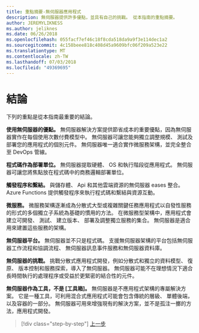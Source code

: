 ```yaml
---
title: 重點摘要-無伺服器應用程式
description: 無伺服器提供許多優點，並具有自己的挑戰。 從本指南的重點摘要。
author: JEREMYLIKNESS
ms.author: jeliknes
ms.date: 06/26/2018
ms.openlocfilehash: 055facf7ef46c18f8cda518da9a9f3e114dec1a2
ms.sourcegitcommit: 4c158beee818c408d45a9609bfc06f209a523e22
ms.translationtype: MT
ms.contentlocale: zh-TW
ms.lasthandoff: 07/03/2018
ms.locfileid: "49369695"
---
```

# <a name="conclusion"></a>結論

下列的重點是從本指南最重要的結論。

**使用無伺服器的優點。** 無伺服器解決方案提供節省成本的重要優點，因為無伺服器實作在每個使用次數付費模型中。 無伺服器可讓您能夠獨立調整規模、 測試及部署您的應用程式的個別元件。 無伺服器唯一適合實作微服務架構，並完全整合至 DevOps 管線。

**程式碼作為部署單位。** 無伺服器提取硬體、 OS 和執行階段從應用程式。 無伺服器可讓您將焦點放在程式碼中的商務邏輯部署單位。

**觸發程序和繫結。** 與儲存體、 Api 和其他雲端資源的無伺服器 eases 整合。 Azure Functions 提供觸發程序來執行程式碼和繫結與資源互動。

**微服務。** 微服務架構逐漸成為分散式大型或複雜關鍵任務應用程式以自發性服務的形式的多個獨立子系統為基礎的慣用的方法。 在微服務型架構中，應用程式會建立可開發、 測試、 建立版本、 部署及調整獨立服務的集合。 無伺服器是適合用來建置這些服務的架構。

**無伺服器平台。** 無伺服器並不只是程式碼。 支援無伺服器架構的平台包括無伺服器工作流程和協調流程、 無伺服器訊息事件服務和無伺服器資料庫。

**無伺服器的挑戰。** 挑戰分散式應用程式開發，例如分散式和獨立的資料模型、 復原、 版本控制和服務探索，導入了無伺服器。 無伺服器可能不在理想情況下適合長時間執行的處理程序或受益於更緊密的結合性的元件。

**無伺服器作為工具，不是 [工具箱]。** 無伺服器是不應用程式架構的專屬解決方案。 它是一種工具，可利用混合式應用程式可能會包含傳統的層級、 單體後端，以及容器的一部分。 無伺服器可用來增強現有的解決方案，並不是孤注一擲的方法，應用程式開發。

>[!div class="step-by-step"]
[上一步](serverless-business-scenarios.md)